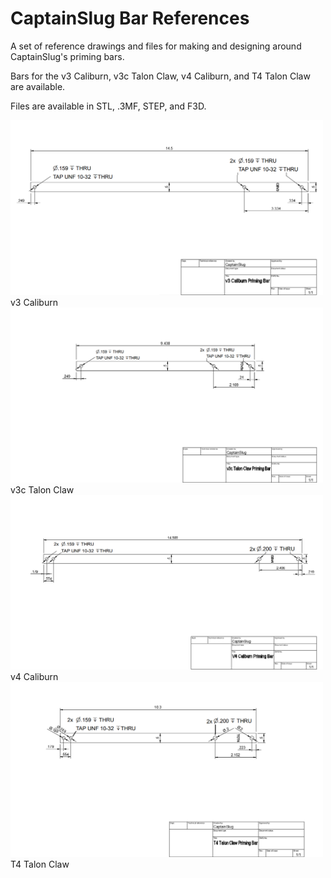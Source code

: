 # CaptainSlug Bar References
A set of reference drawings and files for making and designing around CaptainSlug's priming bars. 

Bars for the v3 Caliburn, v3c Talon Claw, v4 Caliburn, and T4 Talon Claw are available.

Files are available in STL, .3MF, STEP, and F3D.


<img src="v3%20caliburn%20bar.PNG" width="500">
v3 Caliburn

<img src="v3%20talon%20claw%20bar.PNG" width="500">
v3c Talon Claw

<img src="v4%20Caliburn%20bar.PNG" width="500">
v4 Caliburn

<img src="T4%20talon%20claw%20bar.PNG" width="500">
T4 Talon Claw
